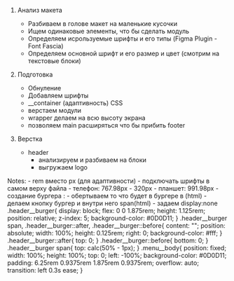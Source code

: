 1. Анализ макета
    - Разбиваем в голове макет на маленькие кусочки
    - Ищем одинаковые элементы, что бы сделать модуль
    - Определяем исрользуемые шрифты и его типы (Figma Plugin - Font Fascia)
    - Определяем основной шрифт и его размер и цвет (смотрим на текстовые блоки)

2. Подготовка
    - Обнуление
    - Добавляем шрифты
    - __container (адаптивность) CSS
    - верстаем модули
    - wrapper делаем на всю высоту экрана
    - позволяем main расширяться что бы прибить footer

3. Верстка
    - header
        - анализируем и разбиваем на блоки
        - выгружаем logo

Notes:
    - rem вместо px (для адаптивности)
    - подключать шрифты в самом верху файла
    - телефон: 767.98px - 320px
    - планшет: 991.98px
    - создание бургера :
        - обертываем то что будет в бургере в (html)
        - делаем кнопку бургер и внутри него span(html)
        - задаем display:none
        .header__burger{
            display: block;
            flex: 0 0 1.875rem;
            height: 1.125rem;
            position: relative;
            z-index: 5;
            background-color: #0D0D11;
        }
        .header__burger span,
        .header__burger::after,
        .header__burger::before{
            content: "";
            position: absolute;
            width: 100%;
            height: 0.125rem;
            right: 0;
            background-color: #fff;
        }
        .header__burger::after{
            top: 0;
        }
        .header__burger::before{
            bottom: 0;
        }
        .header__burger span{
            top: calc(50% - 1px);
        } 
        .menu__body{
            position: fixed;
            width: 100%;
            height: 100%;
            top: 0;
            left: -100%;
            background-color: #0D0D11;
            padding: 6.25rem 0.9375rem 1.875rem 0.9375rem;
            overflow: auto;
            transition: left 0.3s ease;
        }
